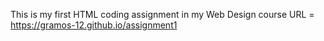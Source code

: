 This is my first HTML coding assignment in my Web Design course
URL = https://gramos-12.github.io/assignment1
